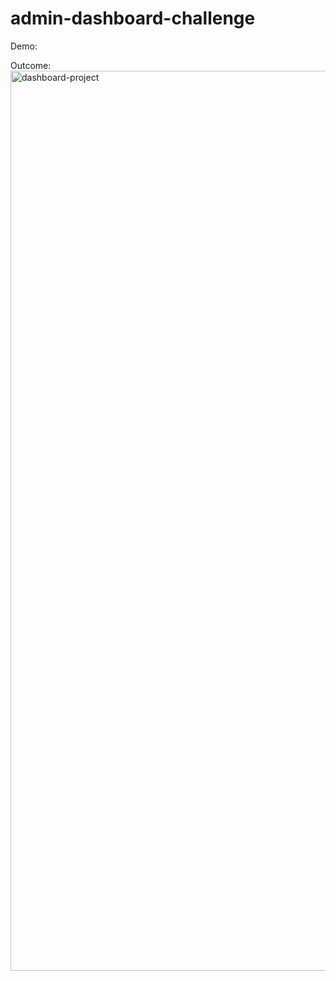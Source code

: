 # admin-dashboard-challenge

Demo:


Outcome:
<img width="1440" alt="dashboard-project" src="https://user-images.githubusercontent.com/70670914/229328842-24735fde-d319-4de1-be84-d0f905ad9af4.png">

